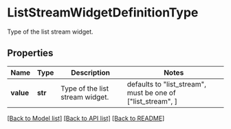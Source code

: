 # ListStreamWidgetDefinitionType

Type of the list stream widget.

## Properties
Name | Type | Description | Notes
------------ | ------------- | ------------- | -------------
**value** | **str** | Type of the list stream widget. | defaults to "list_stream",  must be one of ["list_stream", ]

[[Back to Model list]](README.md#documentation-for-models) [[Back to API list]](README.md#documentation-for-api-endpoints) [[Back to README]](README.md)


